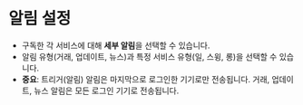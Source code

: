 # **알림 설정**

- 구독한 각 서비스에 대해 **세부 알림**을 선택할 수 있습니다. 
- 알림 유형(거래, 업데이트, 뉴스)과 특정 서비스 유형(일, 스윙, 롱)을 선택할 수 있습니다.
- **중요**: 트리거(알림) 알림은 마지막으로 로그인한 기기로만 전송됩니다. 거래, 업데이트, 뉴스 알림은 모든 로그인 기기로 전송됩니다.

